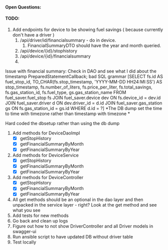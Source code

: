 #### Open Questions:

#### TODO: 
1. Add endpoints for device to be showing fuel savings ( because currently don't have a driver )
	1. /api/driver/id/financialsummary - do in device. 
		1. FinancialSummaryDTO should have the year and month queried. 
	2. /api/device/{id}/stophistory 
	3. /api/device/{id}/financialsummary
	4. 
Issue with financial summary: Check in DAO and see what I did about the timestamp 
 PreparedStatementCallback; bad SQL grammar [SELECT fs.id AS fuel_stop_id, TO_CHAR(fs.stop_timestamp, 'YYYY-MM-DD HH24:MI:SS') AS stop_timestamp, fs.number_of_liters, fs.price_per_liter, fs.total_savings, fs.gas_station_id, fs.fuel_type, gs.gas_station_name FROM fuel_saver.fuel_stop fs JOIN fuel_saver.device dev ON fs.device_id = dev.id JOIN fuel_saver.driver d ON dev.driver_id = d.id JOIN fuel_saver.gas_station gs ON fs.gas_station_id = gs.id WHERE d.id = ?] 
 *The DB dump set the time to time with timezone rather than timestamp with timezone *

Hard coded the dbsetup rather than using the db dump 

1. Add methods for DeviceDaoImpl
	- [x] getStopHistory
	- [x] getFinancialSummaryByMonth
	- [x] getFinancialSummaryByYear
2. Add methods for DeviceService 
	- [x] getStopHistory
	- [x] getFinancialSummaryByMonth
	- [x] getFinancialSummaryByYear
4. Add methods for DeviceController
	- [x] getStopHistory
	- [x] getFinancialSummaryByMonth
	- [x] getFinancialSummaryByYear
5. All get methods should be an optional in the dao layer and then unpacked in the service layer - right? Look at the get method and see what you see 
5. Add tests for new methods
6. Go back and clean up logs
7. Figure out how to not show DriverController and all Driver models in swagger-ui
8. Run ansible script to have updated DB without driver table
9. Test locally